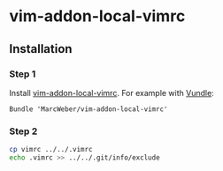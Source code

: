 # vim-addon-local-vimrc

## Installation

### Step 1

Install [vim-addon-local-vimrc](https://github.com/MarcWeber/vim-addon-local-vimrc).
For example with [Vundle](https://github.com/MarcWeber/vim-addon-local-vimrc):
```vim
Bundle 'MarcWeber/vim-addon-local-vimrc'
```

### Step 2

```bash
cp vimrc ../../.vimrc
echo .vimrc >> ../../.git/info/exclude
```

